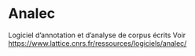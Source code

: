 # Analec

Logiciel d’annotation et d’analyse de corpus écrits
Voir https://www.lattice.cnrs.fr/ressources/logiciels/analec/
